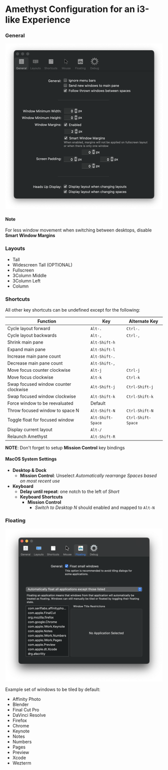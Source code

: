# Amethyst Configuration for an i3-like Experience

### General
![General Settings](amethyst_general.png)
#### Note
For less window movement when switching between desktops, disable **Smart Window Margins**

### Layouts
 * Tall
 * Widescreen Tall (OPTIONAL)
 * Fullscreen
 * 3Column Middle
 * 3Column Left
 * Column

### Shortcuts
All other key shortcuts can be undefined except for the following:

| Function | Key | Alternate Key
| ----- | ----- | ----- |
| Cycle layout forward | `Alt-.` | `Ctrl-.` |
| Cycle layout backwards | `Alt-,` | `Ctrl-,` |
| Shrink main pane | `Alt-Shift-h` | |
| Expand main pane | `Alt-Shift-l` | |
| Increase main pane count | `Alt-Shift-.` | |
| Decrease main pane count | `Alt-Shift-,` | |
| Move focus counter clockwise | `Alt-j` | `Ctrl-j` |
| Move focus clockwise | `Alt-k` | `Ctrl-k` |
| Swap focused window counter clockwise | `Alt-Shift-j` | `Ctrl-Shift-j` |
| Swap focused window clockwise | `Alt-Shift-k` | `Ctrl-Shift-k` |
| Force window to be reevaluated | Default | |
| Throw focused window to space N | `Alt-Shift-N` | `Ctrl-Shift-N` |
| Toggle float for focused window | `Alt-Shift-Space` | `Ctrl-Shift-Space` |
| Display current layout | `Alt-/` | |
| Relaunch Amethyst | `Alt-Shift-R` | |

**NOTE**: Don't forget to setup **Mission Control** key bindings

#### MacOS System Settings
 * **Desktop & Dock**
   * **Mission Control**: Unselect _Automatically rearrange Spaces based on most recent use_
 * **Keyboard**
   * **Delay until repeat**: one notch to the left of _Short_
   * **Keyboard Shortcuts**
     * **Mission Control**
       * _Switch to Desktop N_ should enabled and mapped to `Alt-N`
  
### Floating
![Floating Settings](amethyst_floating.png)

Example set of windows to be tiled by default:
 * Affinity Photo
 * Blender
 * Final Cut Pro
 * DaVinci Resolve
 * Firefox
 * Chrome
 * Keynote
 * Notes
 * Numbers
 * Pages
 * Preview
 * Xcode
 * Wezterm
